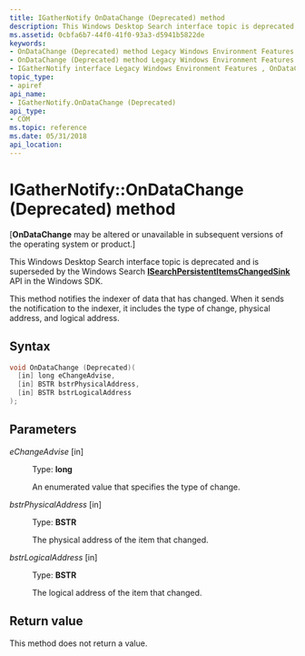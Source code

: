 ```yaml
---
title: IGatherNotify OnDataChange (Deprecated) method
description: This Windows Desktop Search interface topic is deprecated and is superseded by the Windows Search ISearchPersistentItemsChangedSink API in the Windows SDK.
ms.assetid: 0cbfa6b7-44f0-41f0-93a3-d5941b5822de
keywords:
- OnDataChange (Deprecated) method Legacy Windows Environment Features
- OnDataChange (Deprecated) method Legacy Windows Environment Features , IGatherNotify interface
- IGatherNotify interface Legacy Windows Environment Features , OnDataChange (Deprecated) method
topic_type:
- apiref
api_name:
- IGatherNotify.OnDataChange (Deprecated)
api_type:
- COM
ms.topic: reference
ms.date: 05/31/2018
api_location: 
---
```


# IGatherNotify::OnDataChange (Deprecated) method

\[**OnDataChange** may be altered or unavailable in subsequent versions of the operating system or product.\]

This Windows Desktop Search interface topic is deprecated and is superseded by the Windows Search [**ISearchPersistentItemsChangedSink**](/windows/desktop/api/searchapi/nn-searchapi-isearchpersistentitemschangedsink) API in the Windows SDK.

This method notifies the indexer of data that has changed. When it sends the notification to the indexer, it includes the type of change, physical address, and logical address.

## Syntax


```C++
void OnDataChange (Deprecated)(
  [in] long eChangeAdvise,
  [in] BSTR bstrPhysicalAddress,
  [in] BSTR bstrLogicalAddress
);
```



## Parameters

<dl> <dt>

*eChangeAdvise* \[in\]
</dt> <dd>

Type: **long**

An enumerated value that specifies the type of change.

</dd> <dt>

*bstrPhysicalAddress* \[in\]
</dt> <dd>

Type: **BSTR**

The physical address of the item that changed.

</dd> <dt>

*bstrLogicalAddress* \[in\]
</dt> <dd>

Type: **BSTR**

The logical address of the item that changed.

</dd> </dl>

## Return value

This method does not return a value.

 

 